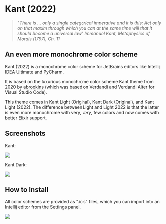 # Kant (2022)

> "_There is ... only a single categorical imperative and it is this: Act only on that maxim through which you can at the same time will that it should become a universal law" Immanuel Kant, Metaphysics of Morals (1797), Ch. 11_

## An even more monochrome color scheme

Kant (2022) is a monochrome color scheme for JetBrains editors like Intellij IDEA Ultimate and PyCharm.

It is based on the luxurious  monochrome color scheme Kant theme from 2020 by [abrookins](https://github.com/abrookins/kant) (which was based on Verdandi and Verdandi Alter for Visual Studio Code). 

This theme comes in Kant Light (Original), Kant Dark (Original), and Kant Light (2022). The difference between Light and Light 2022 is that the latter is even more monochrome with very, _very_, few colors and now comes with better Elixir support. 

## Screenshots

Kant:

<img src="kant.png">

Kant Dark:

<img src="kant-dark.png">

## How to Install

All color schemes are provided as ".icls" files, which you can import into an Intellij editor from the Settings panel.

<img src="settings.png">
